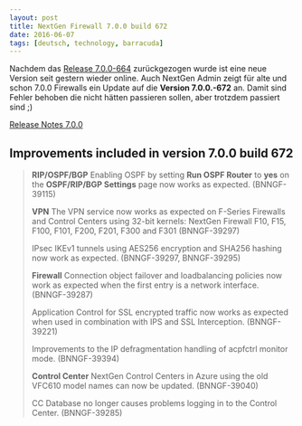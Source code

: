 ```yaml
---
layout: post
title: NextGen Firewall 7.0.0 build 672
date: 2016-06-07
tags: [deutsch, technology, barracuda]
---
```


Nachdem das [Release 7.0.0-664](http://www.feutl.com/7-0-0-fur-barracuda-nextgen-firewall-f-veroffentlicht/) zurückgezogen wurde ist eine neue Version seit gestern wieder online. Auch NextGen Admin zeigt für alte und schon 7.0.0 Firewalls ein Update auf die **Version 7.0.0.-672** an. Damit sind Fehler behoben die nicht hätten passieren sollen, aber trotzdem passiert sind ;)

[Release Notes 7.0.0](https://campus.barracuda.com/product/nextgenfirewallf/article/NGF70/ReleaseNotes/)

## Improvements included in version 7.0.0 build 672

> **RIP/OSPF/BGP** 
> Enabling OSPF by setting **Run OSPF Router** to **yes** on the **OSPF/RIP/BGP Settings** page now works as expected. (BNNGF-39115)
> 
> **VPN** The VPN service now works as expected on F-Series Firewalls and Control Centers using 32-bit  kernels: NextGen Firewall F10, F15, F100, F101, F200, F201, F300 and F301  (BNNGF-39297) 
> 
> IPsec IKEv1 tunnels using AES256 encryption and SHA256 hashing now work as expected. (BNNGF-39297, BNNGF-39295)
> 
> **Firewall** 
> Connection object failover and loadbalancing policies now work as expected when the first entry is a network interface. (BNNGF-39287)
> 
> Application Control for SSL encrypted traffic now works as expected when used in combination with IPS and SSL Interception. (BNNGF-39221)
> 
> Improvements to the IP defragmentation handling of acpfctrl monitor mode. (BNNGF-39394)
> 
> **Control Center** NextGen Control Centers in Azure using the old VFC610 model names can now be updated. (BNNGF-39040)
> 
> CC Database no longer causes problems logging in to the Control Center. (BNNGF-39285)

